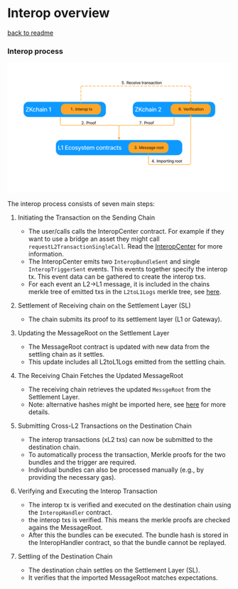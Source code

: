 # Interop overview
[back to readme](../README.md)

### Interop process

![Interop](../img/hyperbridging.png)

The interop process consists of seven main steps:

1. Initiating the Transaction on the Sending Chain

   - The user/calls calls the InteropCenter contract. For example if they want to use a bridge an asset they might call
     `requestL2TransactionSingleCall`. Read the [InteropCenter](./interop_center.md) for more information.
   - The InteropCenter emits two `InteropBundleSent` and single `InteropTriggerSent` events. This events together specify the interop tx.
     This event data can be gathered to create the interop txs.
   - For each event an L2->L1 message, it is included in the chains merkle tree of emitted txs in the `L2toL1Logs` merkle tree, see [here](./forms_of_finality.md).

2. Settlement of Receiving chain on the Settlement Layer (SL)
   - The chain submits its proof to its settlement layer (L1 or Gateway).

3. Updating the MessageRoot on the Settlement Layer

   - The MessageRoot contract is updated with new data from the settling chain as it settles.
   - This update includes all L2toL1Logs emitted from the settling chain.

4. The Receiving Chain Fetches the Updated MessageRoot
    - The receiving chain retrieves the updated `MessgeRoot` from the Settlement Layer. 
    - Note: alternative hashes might be imported here, see [here](./forms_of_finality.md) for more details.

5. Submitting Cross-L2 Transactions on the Destination Chain

    - The interop transactions (xL2 txs) can now be submitted to the destination chain.
    - To automatically process the transaction, Merkle proofs for the two bundles and the trigger are required.
    - Individual bundles can also be processed manually (e.g., by providing the necessary gas). 

6. Verifying and Executing the Interop Transaction 
    - The interop tx is verified and executed on the destination chain using the `InteropHandler` contract. 
    - the interop txs is verified. This means the merkle proofs are checked agains the MessageRoot.
    - After this the bundles can be executed. The bundle hash is stored in the InteropHandler contract, so that the bundle cannot be
      replayed.

7. Settling of the Destination Chain
    - The destination chain settles on the Settlement Layer (SL).
    - It verifies that the imported MessageRoot matches expectations.
